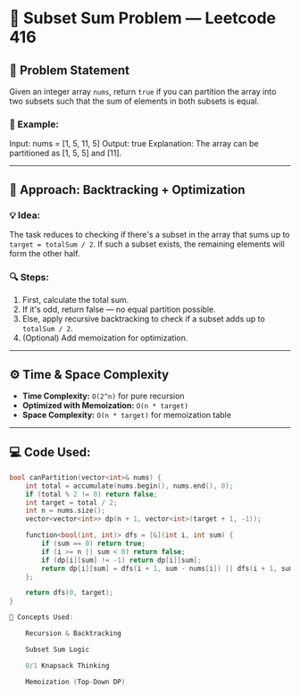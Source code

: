 # 🧠 Subset Sum Problem — Leetcode 416

## 📝 Problem Statement
Given an integer array `nums`, return `true` if you can partition the array into two subsets such that the sum of elements in both subsets is equal.

### 🧪 Example:

Input: nums = [1, 5, 11, 5]
Output: true
Explanation: The array can be partitioned as [1, 5, 5] and [11].


---

## 🚀 Approach: Backtracking + Optimization

### 💡 Idea:
The task reduces to checking if there's a subset in the array that sums up to `target = totalSum / 2`. If such a subset exists, the remaining elements will form the other half.

### 🔍 Steps:
1. First, calculate the total sum.
2. If it's odd, return false — no equal partition possible.
3. Else, apply recursive backtracking to check if a subset adds up to `totalSum / 2`.
4. (Optional) Add memoization for optimization.

---

## ⚙️ Time & Space Complexity

- **Time Complexity:** `O(2^n)` for pure recursion  
- **Optimized with Memoization:** `O(n * target)`  
- **Space Complexity:** `O(n * target)` for memoization table

---

## 💻 Code Used:
```cpp
bool canPartition(vector<int>& nums) {
    int total = accumulate(nums.begin(), nums.end(), 0);
    if (total % 2 != 0) return false;
    int target = total / 2;
    int n = nums.size();
    vector<vector<int>> dp(n + 1, vector<int>(target + 1, -1));

    function<bool(int, int)> dfs = [&](int i, int sum) {
        if (sum == 0) return true;
        if (i >= n || sum < 0) return false;
        if (dp[i][sum] != -1) return dp[i][sum];
        return dp[i][sum] = dfs(i + 1, sum - nums[i]) || dfs(i + 1, sum);
    };

    return dfs(0, target);
}

📘 Concepts Used:

    Recursion & Backtracking

    Subset Sum Logic

    0/1 Knapsack Thinking

    Memoization (Top-Down DP)